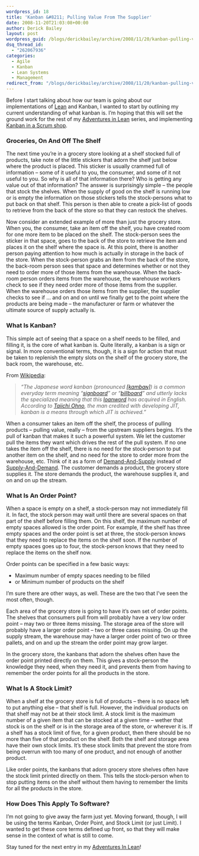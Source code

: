 ```yaml
---
wordpress_id: 18
title: 'Kanban &#8211; Pulling Value From The Supplier'
date: 2008-11-20T21:03:08+00:00
author: Derick Bailey
layout: post
wordpress_guid: /blogs/derickbailey/archive/2008/11/20/kanban-pulling-value-from-the-supplier.aspx
dsq_thread_id:
  - "262067936"
categories:
  - Agile
  - Kanban
  - Lean Systems
  - Management
redirect_from: "/blogs/derickbailey/archive/2008/11/20/kanban-pulling-value-from-the-supplier.aspx/"
---
```

Before I start talking about how our team is going about our implementations of <a href="http://en.wikipedia.org/wiki/Lean_Systems" target="_blank">Lean</a> and Kanban, I wanted to start by outlining my current understanding of what kanban is. I&#8217;m hoping that this will set the ground work for the rest of my <a href="http://www.lostechies.com/blogs/derickbailey/archive/2008/11/19/adventures-in-lean.aspx" target="_blank">Adventures in Lean</a> series, and implementing <a href="http://leansoftwareengineering.com/ksse/scrum-ban/" target="_blank">Kanban in a Scrum shop</a>.

### Groceries, On And Off The Shelf

The next time you&#8217;re in a grocery store looking at a shelf stocked full of products, take note of the little stickers that adorn the shelf just below where the product is placed. This sticker is usually crammed full of information &#8211; some of it useful to you, the consumer, and some of it not useful to you. So why is all of that information there? Who is getting any value out of that information? The answer is surprisingly simple &#8211; the people that stock the shelves. When the supply of good on the shelf is running low or is empty the information on those stickers tells the stock-persons what to put back on that shelf. This person is then able to create a pick-list of goods to retrieve from the back of the store so that they can restock the shelves. 

Now consider an extended example of more than just the grocery store. When you, the consumer, take an item off the shelf, you have created room for one more item to be placed on the shelf. The stock-person sees the sticker in that space, goes to the back of the store to retrieve the item and places it on the shelf where the space is. At this point, there is another person paying attention to how much is actually in storage in the back of the store. When the stock-person grabs an item from the back of the store, the back-room person sees that space and determines whether or not they need to order more of those items from the warehouse. When the back-room person orders items from the warehouse, the warehouse workers check to see if they need order more of those items from the supplier. When the warehouse orders those items from the supplier, the supplier checks to see if &#8230; and on and on until we finally get to the point where the products are being made &#8211; the manufacturer or farm or whatever the ultimate source of supply actually is.

### What Is Kanban?

This simple act of seeing that a space on a shelf needs to be filled, and filling it, is the core of what kanban is. Quite literally, a kanban is a sign or signal. In more conventional terms, though, it is a sign for action that must be taken to replenish the empty slots on the shelf of the grocery store, the back room, the warehouse, etc. 

From <a href="http://en.wikipedia.org/wiki/Kanban" target="_blank">Wikipedia</a>:

> _&#8220;The Japanese word kanban (pronounced_ [_[kambaɴ]_](http://en.wikipedia.org/wiki/Help:IPA)_) is a common everyday term meaning &#8220;_[_signboard_](http://en.wikipedia.org/wiki/Signboard)_&#8221; or &#8220;_[_billboard_](http://en.wikipedia.org/wiki/Billboard_%28advertising%29)_&#8221; and utterly lacks the specialized meaning that this_ [_loanword_](http://en.wikipedia.org/wiki/Loanword) _has acquired in English. According to_ [_Taiichi Ohno_](http://en.wikipedia.org/wiki/Taiichi_Ohno)_, the man credited with developing JIT, kanban is a means through which JIT is achieved.&#8221;_

When a consumer takes an item off the shelf, the process of pulling products &#8211; pulling value, really &#8211; from the upstream suppliers begins. It&#8217;s the pull of kanban that makes it such a powerful system. We let the customer pull the items they want which drives the rest of the pull system. If no one takes the item off the shelf, there is no need for the stock-person to put another item on the shelf, and no need for the store to order more from the warehouse, etc. Think of it as a form of <a href="http://en.wikipedia.org/wiki/Demand_and_supply" target="_blank">Demand-And-Supply</a> instead of <a href="http://en.wikipedia.org/wiki/Supply_and_demand" target="_blank">Supply-And-Demand</a>. The customer demands a product, the grocery store supplies it. The store demands the product, the warehouse supplies it, and on and on up the stream.

### What Is An Order Point?

When a space is empty on a shelf, a stock-person may not immediately fill it. In fact, the stock person may wait until there are several spaces on that part of the shelf before filling them. On this shelf, the maximum number of empty spaces allowed is the order point. For example, if the shelf has three empty spaces and the order point is set at three, the stock-person knows that they need to replace the items on the shelf soon. If the number of empty spaces goes up to four, the stock-person knows that they need to replace the items on the shelf now.

Order points can be specified in a few basic ways:

  * Maximum number of empty spaces needing to be filled
  * or Minimum number of products on the shelf

I&#8217;m sure there are other ways, as well. These are the two that I&#8217;ve seen the most often, though.

Each area of the grocery store is going to have it&#8217;s own set of order points. The shelves that consumers pull from will probably have a very low order point &#8211; may two or three items missing. The storage area of the store will probably have a larger order point &#8211; two or three cases missing. On up the supply stream, the warehouse may have a larger order point of two or three pallets, and on and up the stream the order point may grow larger. 

In the grocery store, the kanbans that adorn the shelves often have the order point printed directly on them. This gives a stock-person the knowledge they need, when they need it, and prevents them from having to remember the order points for all the products in the store.

### What Is A Stock Limit?

When a shelf at the grocery store is full of products &#8211; there is no space left to put anything else &#8211; that shelf is full. However, the individual products on that shelf may not be at their stock limit. A stock limit is the maximum number of a given item that can be stocked at a given time &#8211; wether that stock is on the shelf or is in the storage area of the store, or wherever it is. If a shelf has a stock limit of five, for a given product, then there should be no more than five of that product on the shelf. Both the shelf and storage area have their own stock limits. It&#8217;s these stock limits that prevent the store from being overrun with too many of one product, and not enough of another product.&nbsp; 

Like order points, the kanbans that adorn grocery store shelves often have the stock limit printed directly on them. This tells the stock-person when to stop putting items on the shelf without them having to remember the limits for all the products in the store.

### How Does This Apply To Software?

I&#8217;m not going to give away the farm just yet. Moving forward, though, I will be using the terms Kanban, Order Point, and Stock Limit (or just Limit). I wanted to get these core terms defined up front, so that they will make sense in the context of what is still to come.

Stay tuned for the next entry in my <a href="http://www.lostechies.com/blogs/derickbailey/archive/2008/11/19/adventures-in-lean.aspx" target="_blank">Adventures In Lean</a>!